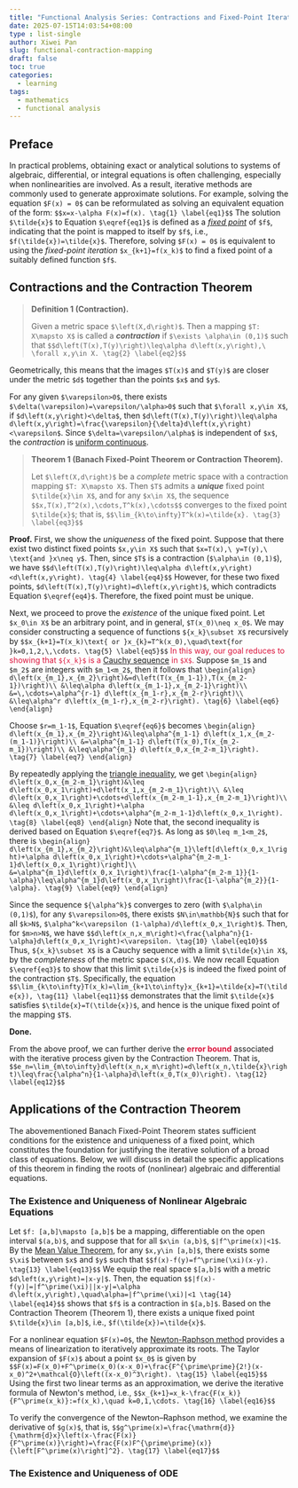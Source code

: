 ```yaml
---
title: "Functional Analysis Series: Contractions and Fixed-Point Iteration"
date: 2025-07-15T14:03:54+08:00
type : list-single
author: Xiwei Pan
slug: functional-contraction-mapping
draft: false
toc: true
categories:
  - learning
tags:
  - mathematics
  - functional analysis
---
```

## Preface
In practical problems, obtaining exact or analytical solutions to systems of algebraic, differential, or integral equations is often challenging, especially when nonlinearities are involved. As a result, iterative methods are commonly used to generate approximate solutions. For example, solving the equation `$F(x) = 0$` can be reformulated as solving an equivalent equation of the form:
`$$x=x-\alpha F(x)=f(x). \tag{1} \label{eq1}$$`
The solution `$\tilde{x}$` to Equation `$\eqref{eq1}$` is defined as a [*fixed point*](https://en.wikipedia.org/wiki/Fixed_point_(mathematics)) of `$f$`, indicating that the point is mapped to itself by `$f$`, i.e., `$f(\tilde{x})=\tilde{x}$`. Therefore, solving `$F(x) = 0$` is equivalent to using the *fixed-point iteration* `$x_{k+1}=f(x_k)$` to find a fixed point of a suitably defined function `$f$`.

## Contractions and the Contraction Theorem
> **Definition 1 (Contraction).**
> 
> Given a metric space `$\left(X,d\right)$`. Then a mapping `$T: X\mapsto X$` is called a ***contraction*** if `$\exists \alpha\in (0,1)$` such that
> `$$d\left(T(x),T(y)\right)\leq\alpha d\left(x,y\right),\ \forall x,y\in X. \tag{2} \label{eq2}$$`

Geometrically, this means that the images `$T(x)$` and `$T(y)$` are closer under the metric `$d$` together than the points `$x$` and `$y$`.

For any given `$\varepsilon>0$`, there exists `$\delta(\varepsilon)=\varepsilon/\alpha>0$` such that `$\forall x,y\in X$`, if `$d\left(x,y\right)<\delta$`, then `$d\left(T(x),T(y)\right)\leq\alpha d\left(x,y\right)=\frac{\varepsilon}{\delta}d\left(x,y\right)<\varepsilon$`. Since `$\delta=\varepsilon/\alpha$` is independent of `$x$`, the *contraction* is [uniform continuous](https://en.wikipedia.org/wiki/Uniform_continuity).

> **Theorem 1 (Banach Fixed-Point Theorem or Contraction Theorem).**
> 
> Let `$\left(X,d\right)$` be a *complete* metric space with a contraction mapping `$T: X\mapsto X$`. Then `$T$` admits a ***unique*** fixed point `$\tilde{x}\in X$`, and for any `$x\in X$`, the sequence
> `$$x,T(x),T^2(x),\cdots,T^k(x),\cdots$$`
> converges to the fixed point `$\tilde{x}$`; that is,
> `$$\lim_{k\to\infty}T^k(x)=\tilde{x}. \tag{3} \label{eq3}$$`

**Proof.** First, we show the *uniqueness* of the fixed point. Suppose that there exist two distinct fixed points `$x,y\in X$` such that `$x=T(x),\ y=T(y),\ \text{and }x\neq y$`. Then, since `$T$` is a contraction (`$\alpha\in (0,1)$`), we have
`$$d\left(T(x),T(y)\right)\leq\alpha d\left(x,y\right)<d\left(x,y\right). \tag{4} \label{eq4}$$`
However, for these two fixed points, `$d\left(T(x),T(y)\right)=d\left(x,y\right)$`, which contradicts Equation `$\eqref{eq4}$`. Therefore, the fixed point must be unique.

Next, we proceed to prove the *existence* of the unique fixed point. Let `$x_0\in X$` be an arbitrary point, and in general, `$T(x_0)\neq x_0$`. We may consider constructing a sequence of functions `${x_k}\subset X$` recursively by
`$$x_{k+1}=T(x_k)\text{ or }x_{k}=T^k(x_0),\quad\text{for }k=0,1,2,\,\cdots. \tag{5} \label{eq5}$$`
<font color=Crimson>In this way, our goal reduces to showing that `${x_k}$` is a [Cauchy sequence](https://en.wikipedia.org/wiki/Cauchy_sequence) in `$X$`.</font> Suppose `$m_1$` and `$m_2$` are integers with `$m_1<m_2$`, then it follows that
`\begin{align}
d\left(x_{m_1},x_{m_2}\right)&=d\left(T(x_{m_1-1}),T(x_{m_2-1})\right)\\
&\leq\alpha d\left(x_{m_1-1},x_{m_2-1}\right)\\
&=\,\cdots=\alpha^{r-1} d\left(x_{m_1-r},x_{m_2-r}\right)\\
&\leq\alpha^r d\left(x_{m_1-r},x_{m_2-r}\right). \tag{6} \label{eq6}
\end{align}`

Choose `$r=m_1-1$`, Equation `$\eqref{eq6}$` becomes
`\begin{align}
d\left(x_{m_1},x_{m_2}\right)&\leq\alpha^{m_1-1} d\left(x_1,x_{m_2-(m_1-1)}\right)\\
&=\alpha^{m_1-1} d\left(T(x_0),T(x_{m_2-m_1})\right)\\
&\leq\alpha^{m_1} d\left(x_0,x_{m_2-m_1}\right). \tag{7} \label{eq7}
\end{align}`

By repeatedly applying the [triangle inequality](https://en.wikipedia.org/wiki/Triangle_inequality), we get
`\begin{align}
d\left(x_0,x_{m_2-m_1}\right)&\leq d\left(x_0,x_1\right)+d\left(x_1,x_{m_2-m_1}\right)\\
&\leq d\left(x_0,x_1\right)+\cdots+d\left(x_{m_2-m_1-1},x_{m_2-m_1}\right)\\
&\leq d\left(x_0,x_1\right)+\alpha d\left(x_0,x_1\right)+\cdots+\alpha^{m_2-m_1-1}d\left(x_0,x_1\right). \tag{8} \label{eq8}
\end{align}`
Note that, the second inequality is derived based on Equation `$\eqref{eq7}$`. As long as `$0\leq m_1<m_2$`, there is
`\begin{align}
d\left(x_{m_1},x_{m_2}\right)&\leq\alpha^{m_1}\left[d\left(x_0,x_1\right)+\alpha d\left(x_0,x_1\right)+\cdots+\alpha^{m_2-m_1-1}d\left(x_0,x_1\right)\right]\\
&=\alpha^{m_1}d\left(x_0,x_1\right)\frac{1-\alpha^{m_2-m_1}}{1-\alpha}\leq\alpha^{m_1}d\left(x_0,x_1\right)\frac{1-\alpha^{m_2}}{1-\alpha}. \tag{9} \label{eq9}
\end{align}`

Since the sequence `${\alpha^k}$` converges to zero (with `$\alpha\in (0,1)$`), for any `$\varepsilon>0$`, there exists `$N\in\mathbb{N}$` such that for all `$k>N$`, `$\alpha^k<\varepsilon (1-\alpha)/d\left(x_0,x_1\right)$`. Then, for `$m>n>N$`, we have
`$$d\left(x_n,x_m\right)<\frac{\alpha^n}{1-\alpha}d\left(x_0,x_1\right)<\varepsilon. \tag{10} \label{eq10}$$`
Thus, `${x_k}\subset X$` is a Cauchy sequence with a limit `$\tilde{x}\in X$`, by the *completeness* of the metric space `$(X,d)$`. We now recall Equation `$\eqref{eq3}$` to show that this limit `$\tilde{x}$` is indeed the fixed point of the contraction `$T$`. Specifically, the equation
`$$\lim_{k\to\infty}T(x_k)=\lim_{k+1\to\infty}x_{k+1}=\tilde{x}=T(\tilde{x}), \tag{11} \label{eq11}$$`
demonstrates that the limit `$\tilde{x}$` satisfies `$\tilde{x}=T(\tilde{x})$`, and hence is the unique fixed point of the mapping `$T$`.

**Done.**

From the above proof, we can further derive the <font color=Crimson><b>error bound</b></font> associated with the iterative process given by the Contraction Theorem. That is,
`$$e_n=\lim_{m\to\infty}d\left(x_n,x_m\right)=d\left(x_n,\tilde{x}\right)\leq\frac{\alpha^n}{1-\alpha}d\left(x_0,T(x_0)\right). \tag{12} \label{eq12}$$`

## Applications of the Contraction Theorem
The abovementioned Banach Fixed-Point Theorem states sufficient conditions for the existence and uniqueness of a fixed point, which constitutes the foundation for justifying the iterative solution of a broad class of equations. Below, we will discuss in detail the specific applications of this theorem in finding the roots of (nonlinear) algebraic and differential equations.

### The Existence and Uniqueness of Nonlinear Algebraic Equations
Let `$f: [a,b]\mapsto [a,b]$` be a mapping, differentiable on the open interval `$(a,b)$`, and suppose that for all `$x\in (a,b)$`, `$|f^\prime(x)|<1$`. By the [Mean Value Theorem](https://en.wikipedia.org/wiki/Mean_value_theorem), for any `$x,y\in [a,b]$`, there exists some `$\xi$` between `$x$` and `$y$` such that
`$$f(x)-f(y)=f^\prime(\xi)(x-y). \tag{13} \label{eq13}$$`
We equip the real space `$[a,b]$` with a metric `$d\left(x,y\right)=|x-y|$`. Then, the equation
`$$|f(x)-f(y)|=|f^\prime(\xi)||x-y|=\alpha d\left(x,y\right),\quad\alpha=|f^\prime(\xi)|<1 \tag{14} \label{eq14}$$`
shows that `$f$` is a contraction in `$[a,b]$`. Based on the Contraction Theorem (Theorem 1), there exists a unique fixed point `$\tilde{x}\in [a,b]$`, i.e., `$f(\tilde{x})=\tilde{x}$`.

For a nonlinear equation `$F(x)=0$`, the [Newton-Raphson method](https://en.wikipedia.org/wiki/Newton%27s_method) provides a means of linearization to iteratively approximate its roots. The Taylor expansion of `$F(x)$` about a point `$x_0$` is given by
`$$F(x)=F(x_0)+F^\prime(x_0)(x-x_0)+\frac{F^{\prime\prime}{2!}(x-x_0)^2+\mathcal{O}\left((x-x_0)^3\right). \tag{15} \label{eq15}$$`
Using the first two linear terms as an approximation, we derive the iterative formula of Newton's method, i.e.,
`$$x_{k+1}=x_k-\frac{F(x_k)}{F^\prime(x_k)}:=f(x_k),\quad k=0,1,\cdots. \tag{16} \label{eq16}$$`

To verify the convergence of the Newton–Raphson method, we examine the derivative of `$g(x)$`, that is,
`$$g^\prime(x)=\frac{\mathrm{d}}{\mathrm{d}x}\left(x-\frac{F(x)}{F^\prime(x)}\right)=\frac{F(x)F^{\prime\prime}(x)}{\left[F^\prime(x)\right]^2}. \tag{17} \label{eq17}$$`

### The Existence and Uniqueness of ODE